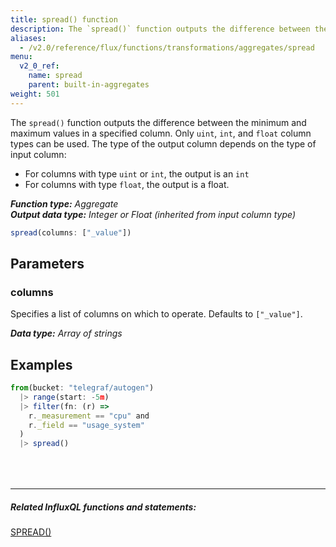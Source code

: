 ```yaml
---
title: spread() function
description: The `spread()` function outputs the difference between the minimum and maximum values in a specified column.
aliases:
  - /v2.0/reference/flux/functions/transformations/aggregates/spread
menu:
  v2_0_ref:
    name: spread
    parent: built-in-aggregates
weight: 501
---
```


The `spread()` function outputs the difference between the minimum and maximum values in a specified column.
Only `uint`, `int`, and `float` column types can be used.
The type of the output column depends on the type of input column:

- For columns with type `uint` or `int`, the output is an `int`
- For columns with type `float`, the output is a float.

_**Function type:** Aggregate_  
_**Output data type:** Integer or Float (inherited from input column type)_

```js
spread(columns: ["_value"])
```

## Parameters

### columns
Specifies a list of columns on which to operate. Defaults to `["_value"]`.

_**Data type:** Array of strings_

## Examples
```js
from(bucket: "telegraf/autogen")
  |> range(start: -5m)
  |> filter(fn: (r) =>
    r._measurement == "cpu" and
    r._field == "usage_system"
  )
  |> spread()
```

<hr style="margin-top:4rem"/>

##### Related InfluxQL functions and statements:
[SPREAD()](https://docs.influxdata.com/influxdb/latest/query_language/functions/#spread)  

